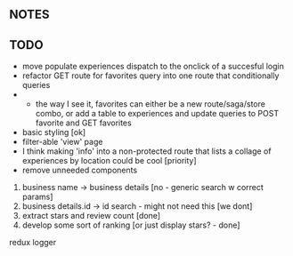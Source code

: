 ## NOTES


## TODO


- move populate experiences dispatch to the onclick of a succesful login
- refactor GET route for favorites query into one route that conditionally queries
- - the way I see it, favorites can either be a new route/saga/store combo, or add a table to experiences and update queries to POST favorite and GET favorites
- basic styling [ok]
- filter-able 'view' page
- I think making 'info' into a non-protected route that lists a collage of experiences by location could be cool [priority]
- remove unneeded components


1. business name -> business details [no - generic search w correct params]
2. business details.id -> id search - might not need this [we dont]
3. extract stars and review count [done]
4. develop some sort of ranking [or just display stars? - done]

redux logger



